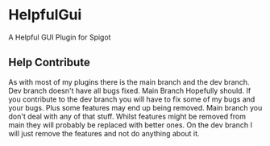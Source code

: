# HelpfulGui
 A Helpful GUI Plugin for Spigot

## Help Contribute
As with most of my plugins there is the main branch and the dev branch. Dev branch doesn't have all bugs fixed. Main Branch Hopefully should. If you contribute to the dev branch you will have to fix some of my bugs and your bugs. Plus some features may end up being removed. Main branch you don't deal with any of that stuff. Whilst features might be removed from main they will probably be replaced with better ones. On the dev branch I will just remove the features and not do anything about it.
